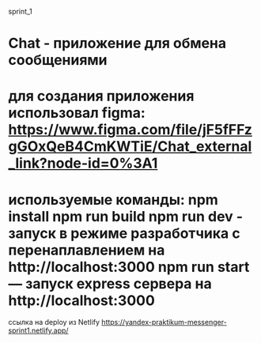 sprint_1

Chat - приложение для обмена сообщениями
======================================================================================

для создания приложения использовал figma:
https://www.figma.com/file/jF5fFFzgGOxQeB4CmKWTiE/Chat_external_link?node-id=0%3A1 
======================================================================================

используемые команды:
npm install 
npm run build
npm run dev - запуск в режиме разработчика с перенаплавлением на http://localhost:3000 
npm run start — запуск express сервера на http://localhost:3000
======================================================================================

ссылка на deploy из Netlify
https://yandex-praktikum-messenger-sprint1.netlify.app/
